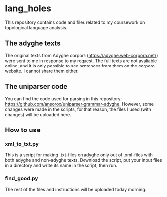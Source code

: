 # lang_holes
This repository contains code and files related to my coursework on topological language analysis.
## The adyghe texts
The original texts from Adyghe corpora (https://adyghe.web-corpora.net/) were sent to me in response to my request. The full texts are not avaliable online, and it is only possible to see sentences from them on the corpora website. I cannot share them either.
## The uniparser code
You can find the code used for parsing in this repository: https://github.com/ansorox/uniparser-grammar-adyghe. However, some changes were made in the scripts, for that reason, the files I used (with changes) will be uploaded here.
## How to use
### xml_to_txt.py
This is a script for making .txt-files on adyghe only out of .xml-files with both adyghe and non-adyghe texts.
Download the script, put your input files in a directory and write its name in the script, then run.
### find_good.py
The rest of the files and instructions will be uploaded today morning.
